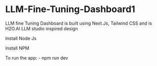 # LLM-Fine-Tuning-Dashboard1

LLM fine Tuning Dashboard is built using Next.Js, Tailwind CSS and is H2O.AI LLM studio inspired design

Install Node Js 

Install NPM

To run the app: - npm run dev
